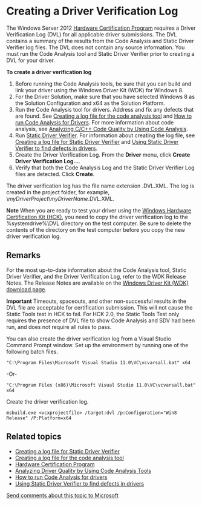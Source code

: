 Creating a Driver Verification Log
================================================================================================

The Windows Server 2012 [Hardware Certification Program](http://go.microsoft.com/fwlink/p/?linkid=227016) requires a Driver Verification Log (DVL) for all applicable driver submissions. The DVL contains a summary of the results from the Code Analysis and Static Driver Verifier log files. The DVL does not contain any source information. You must run the Code Analysis tool and Static Driver Verifier prior to creating a DVL for your driver.

**To create a driver verification log**

1.  Before running the Code Analysis tools, be sure that you can build and link your driver using the Windows Driver Kit (WDK) for Windows 8.
2.  For the Driver Solution, make sure that you have selected Windows 8 as the Solution Configuration and x64 as the Solution Platform.
3.  Run the Code Analysis tool for drivers. Address and fix any defects that are found. See [Creating a log file for the code analysis tool](creating_a_log_file_for_the_code_analysis_tool.md) and [How to run Code Analysis for Drivers](https://msdn.microsoft.com/en-us/Library/Windows/Hardware/Hh454219). For more information about code analysis, see [Analyzing C/C++ Code Quality by Using Code Analysis](http://go.microsoft.com/fwlink/p/?linkid=226836).
4.  Run [Static Driver Verifier](https://msdn.microsoft.com/en-us/Library/Windows/Hardware/Ff552808). For information about creating the log file, see [Creating a log file for Static Driver Verifier](creating_a_log_file_for_static_driver_verifier.md) and [Using Static Driver Verifier to find defects in drivers](https://msdn.microsoft.com/en-us/Library/Windows/Hardware/Hh454281).
5.  Create the Driver Verification Log. From the **Driver** menu, click **Create Driver Verification Log...**.
6.  Verify that both the Code Analysis Log and the Static Driver Verifier Log files are detected. Click **Create**.

The driver verification log has the file name extension .DVL.XML. The log is created in the project folder, for example, \\*myDriverProject*\\*myDriverName*.DVL.XML.

**Note**  When you are ready to test your driver using the [Windows Hardware Certification Kit (HCK)](http://go.microsoft.com/fwlink/p/?linkid=254893), you need to copy the driver verification log to the %systemdrive%\\DVL directory on the test computer. Be sure to delete the contents of the directory on the test computer before you copy the new driver verification log.

 

<span id="Remarks"></span><span id="remarks"></span><span id="REMARKS"></span>Remarks
-------------------------------------------------------------------------------------

For the most up-to-date information about the Code Analysis tool, Static Driver Verifier, and the Driver Verification Log, refer to the WDK Release Notes. The Release Notes are available on the [Windows Driver Kit (WDK) download page](http://go.microsoft.com/fwlink/p/?linkid=254897).

**Important**   Timeouts, spaceouts, and other non-successful results in the DVL file are acceptable for certification submission. This will not cause the Static Tools test in HCK to fail. For HCK 2.0, the Static Tools Test only requires the presence of DVL file to show Code Analysis and SDV had been run, and does not require all rules to pass.

 

You can also create the driver verification log from a Visual Studio Command Prompt window. Set up the environment by running one of the following batch files.

``` syntax
"C:\Program Files\Microsoft Visual Studio 11.0\VC\vcvarsall.bat" x64
```

-Or-

``` syntax
"C:\Program Files (x86)\Microsoft Visual Studio 11.0\VC\vcvarsall.bat" x64
```

Create the driver verification log.

``` syntax
msbuild.exe <vcxprojectfile> /target:dvl /p:Configuration="Win8 Release" /P:Platform=x64
```

<span id="related_topics"></span>Related topics
-----------------------------------------------

* [Creating a log file for Static Driver Verifier](creating_a_log_file_for_static_driver_verifier.md)
* [Creating a log file for the code analysis tool](creating_a_log_file_for_the_code_analysis_tool.md)
* [Hardware Certification Program](http://go.microsoft.com/fwlink/p/?linkid=227016)
* [Analyzing Driver Quality by Using Code Analysis Tools](analyzing_driver_quality_by_using_code_analysis_tools.md)
* [How to run Code Analysis for drivers](https://msdn.microsoft.com/en-us/Library/Windows/Hardware/Hh454219)
* [Using Static Driver Verifier to find defects in drivers](https://msdn.microsoft.com/en-us/Library/Windows/Hardware/Hh454281)
 

 

[Send comments about this topic to Microsoft](mailto:wsddocfb@microsoft.com?subject=Documentation%20feedback%20[VsDriver\vsdriver]:%20Creating%20a%20Driver%20Verification%20Log%20%20RELEASE:%20%289/30/2015%29&body=%0A%0APRIVACY%20STATEMENT%0A%0AWe%20use%20your%20feedback%20to%20improve%20the%20documentation.%20We%20don't%20use%20your%20email%20address%20for%20any%20other%20purpose,%20and%20we'll%20remove%20your%20email%20address%20from%20our%20system%20after%20the%20issue%20that%20you're%20reporting%20is%20fixed.%20While%20we're%20working%20to%20fix%20this%20issue,%20we%20might%20send%20you%20an%20email%20message%20to%20ask%20for%20more%20info.%20Later,%20we%20might%20also%20send%20you%20an%20email%20message%20to%20let%20you%20know%20that%20we've%20addressed%20your%20feedback.%0A%0AFor%20more%20info%20about%20Microsoft's%20privacy%20policy,%20see%20http://privacy.microsoft.com/en-us/default. "Send comments about this topic to Microsoft")




<!--HONumber=Mar16_HO2-->


